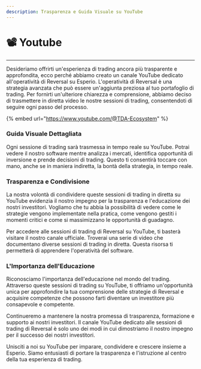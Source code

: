 ```yaml
---
description: Trasparenza e Guida Visuale su YouTube
---
```


# 📽 Youtube

***



Desideriamo offrirti un'esperienza di trading ancora più trasparente e approfondita, ecco perché abbiamo creato un canale YouTube dedicato all'operatività di Reversal su Esperio. L'operatività di Reversal è una strategia avanzata che può essere un'aggiunta preziosa al tuo portafoglio di trading. Per fornirti un'ulteriore chiarezza e comprensione, abbiamo deciso di trasmettere in diretta video le nostre sessioni di trading, consentendoti di seguire ogni passo del processo.

{% embed url="https://www.youtube.com/@TDA-Ecosystem" %}

### **Guida Visuale Dettagliata** <a href="#guida-visuale-dettagliata" id="guida-visuale-dettagliata"></a>

Ogni sessione di trading sarà trasmessa in tempo reale su YouTube. Potrai vedere il nostro software mentre analizza i mercati, identifica opportunità di inversione e prende decisioni di trading. Questo ti consentirà toccare con mano, anche se in maniera indiretta, la bontà della strategia, in tempo reale.

### **Trasparenza e Condivisione** <a href="#trasparenza-e-condivisione" id="trasparenza-e-condivisione"></a>

La nostra volontà di condividere queste sessioni di trading in diretta su YouTube evidenzia il nostro impegno per la trasparenza e l'educazione dei nostri investitori. Vogliamo che tu abbia la possibilità di vedere come le strategie vengono implementate nella pratica, come vengono gestiti i momenti critici e come si massimizzano le opportunità di guadagno.

Per accedere alle sessioni di trading di Reversal su YouTube, ti basterà visitare il nostro canale ufficiale. Troverai una serie di video che documentano diverse sessioni di trading in diretta. Questa risorsa ti permetterà di apprendere l'operatività del software.

### **L'Importanza dell'Educazione** <a href="#limportanza-delleducazione" id="limportanza-delleducazione"></a>

Riconosciamo l'importanza dell'educazione nel mondo del trading. Attraverso queste sessioni di trading su YouTube, ti offriamo un'opportunità unica per approfondire la tua comprensione delle strategie di Reversal e acquisire competenze che possono farti diventare un investitore più consapevole e competente.

Continueremo a mantenere la nostra promessa di trasparenza, formazione e supporto ai nostri investitori. Il canale YouTube dedicato alle sessioni di trading di Reversal è solo uno dei modi in cui dimostriamo il nostro impegno per il successo dei nostri investitori.

Unisciti a noi su YouTube per imparare, condividere e crescere insieme a Esperio. Siamo entusiasti di portare la trasparenza e l'istruzione al centro della tua esperienza di trading.
